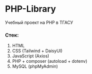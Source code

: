 # PHP-Library
Учебный проект на PHP в ТГАСУ
### Стек:
1. HTML
2. CSS (Tailwind + DaisyUI)
3. JavaScript (Axios)
4. PHP + composer (autoload + dotenv)
5. MySQL (phpMyAdmin)
